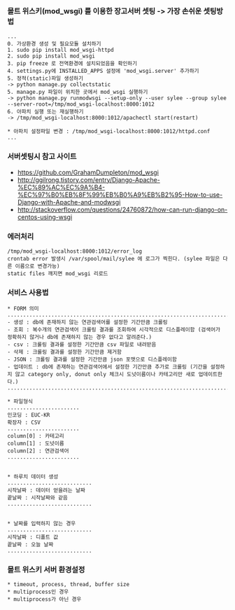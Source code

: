 ### 몰트 위스키(mod_wsgi) 를 이용한 장고서버 셋팅 -> 가장 손쉬운 셋팅방법

```
...
0. 가상환경 생성 및 필요모듈 설치하기 
1. sudo pip install mod_wsgi-httpd 
2. sudo pip install mod_wsgi 
3. pip freeze 로 전역환경에 설치되었음을 확인하기 
4. settings.py에 INSTALLED_APPS 설정에 'mod_wsgi.server' 추가하기
5. 정적(static)파일 생성하기 
-> python manage.py collectstatic
5. manage.py 파일이 위치한 곳에서 mod_wsgi 실행하기 
-> python manage.py runmodwsgi --setup-only --user sylee --group sylee --server-root=/tmp/mod_wsgi-localhost:8000:1012
6. 아파치 실행 또는 재실행하기 
-> /tmp/mod_wsgi-localhost:8000:1012/apachectl start(restart)

* 아파치 설정파일 변경 : /tmp/mod_wsgi-localhost:8000:1012/httpd.conf
...
```

### 서버셋팅시 참고 사이트 

* https://github.com/GrahamDumpleton/mod_wsgi
* http://ggilrong.tistory.com/entry/Django-Apache-%EC%89%AC%EC%9A%B4-%EC%97%B0%EB%8F%99%EB%B0%A9%EB%B2%95-How-to-use-Django-with-Apache-and-modwsgi
* http://stackoverflow.com/questions/24760872/how-can-run-django-on-centos-using-wsgi

### 에러처리 

```
/tmp/mod_wsgi-localhost:8000:1012/error_log
crontab error 발생시 /var/spool/mail/sylee 에 로그가 찍힌다. (sylee 파일은 다른 이름으로 변경가능)
static files 깨지면 mod_wsgi 리로드 
```


### 서비스 사용법
```
* FORM 의미
....................................................................................................................................................
- 생성 : db에 존재하지 않는 연관검색어를 설정한 기간만큼 크롤링
- 조회 : 복수개의 연관검색어 크롤링 결과를 조회하여 시각적으로 디스플레이함 (검색어가 정확하지 않거나 db에 존재하지 않는 경우 없다고 알려준다.)
- csv : 크롤링 결과를 설정한 기간만큼 csv 파일로 내려받음
- 삭제 : 크롤링 결과를 설정한 기간만큼 제거함
- JSON : 크롤링 결과를 설정한 기간만큼 json 포맷으로 디스플레이함
- 업데이트 : db에 존재하는 연관검색어에서 설정한 기간만큼 추가로 크롤링 (기간을 설정하지 않고 category only, donut only 체크시 도넛이름이나 카테고리만 새로 업데이트한다.)
..................................................................................................................................................... 

* 파일형식 
.......................
인코딩 : EUC-KR
확장자 : CSV
.......................
column[0] : 카테고리 
column[1] : 도넛이름
column[2] : 연관검색어  
.......................


* 하루치 데이터 생성
...........................
시작날짜 : 데이터 얻을려는 날짜
끝날짜 : 시작날짜와 같음 
...........................


* 날짜를 입력하지 않는 경우 
...........................
시작날짜 : 디폴트 값
끝날짜 : 오늘 날짜 
...........................
```


### 몰트 위스키 서버 환경설정 
```
* timeout, process, thread, buffer size 
* multiprocess인 경우
* multiprocess가 아닌 경우
```
